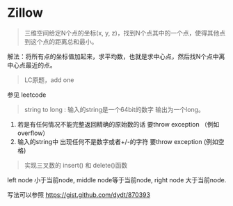 # Zillow

> 三维空间给定N个点的坐标(x, y, z)，找到N个点其中的一个点，使得其他点到这个点的距离总和最小。

解法：将所有点的坐标值加起来，求平均数，也就是求中心点，然后找N个点中离中心点最近的点。

> LC原题，add one

参见 leetcode

> string to long : 输入的string是一个64bit的数字 输出为一个long。 

1. 若是有任何情况不能完整返回精确的原始数的话 要throw exception （例如overflow）
2. 输入的string中 出现任何不是数字或者+/-的字符 要throw exception (例如空格)

> 实现三叉数的 insert() 和 delete()函数 

left node 小于当前node, middle node等于当前node, right node 大于当前node. 

写法可以参照 https://gist.github.com/dydt/870393